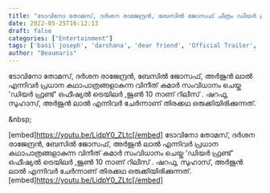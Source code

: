 ```yaml
---
title: "ടോവിനോ തോമസ്, ദർശന രാജേന്ദ്രൻ, ബേസിൽ ജോസഫ് ചിത്രം ഡിയർ ഫ്രണ്ട് ഒഫീഷ്യൽ ട്രെയ്‌ലർ"
date: 2022-05-25T16:12:13
draft: false
categories: ["Entertainment"]
tags: ['basil joseph', 'darshana', 'dear friend', 'Official Trailer', 'tovino thomas']
author: "Beaumaris"
---
```


ടോവിനോ തോമസ്, ദർശന രാജേന്ദ്രൻ, ബേസിൽ ജോസഫ്, അർജുൻ ലാൽ എന്നിവർ പ്രധാന കഥാപാത്രങ്ങളാകുന്ന വിനീത് കുമാർ സംവിധാനം ചെയ്ത 'ഡിയർ ഫ്രണ്ട്' ഒഫീഷ്യൽ ട്രെയിലർ ,ജൂൺ 10 നാണ് റിലീസ് . ഷറഫു, സുഹാസ്, അര്‍ജുൻ ലാല്‍ എന്നിവര്‍ ചേര്‍ന്നാണ് തിരക്കഥ ഒരുക്കിയിരിക്കുന്നത്.

&amp;nbsp;

[embed]https://youtu.be/LidpY0_ZLtc[/embed]
ടോവിനോ തോമസ്, ദർശന രാജേന്ദ്രൻ, ബേസിൽ ജോസഫ്, അർജുൻ ലാൽ എന്നിവർ പ്രധാന കഥാപാത്രങ്ങളാകുന്ന വിനീത് കുമാർ സംവിധാനം ചെയ്ത 'ഡിയർ ഫ്രണ്ട്' ഒഫീഷ്യൽ ട്രെയിലർ ,ജൂൺ 10 നാണ് റിലീസ് . ഷറഫു, സുഹാസ്, അര്‍ജുൻ ലാല്‍ എന്നിവര്‍ ചേര്‍ന്നാണ് തിരക്കഥ ഒരുക്കിയിരിക്കുന്നത്. &nbsp; [embed]https://youtu.be/LidpY0_ZLtc[/embed]
